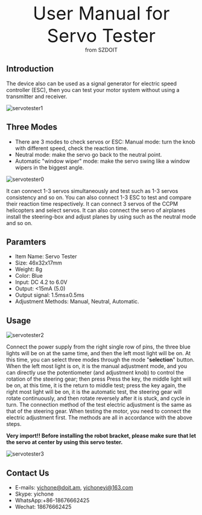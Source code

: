 <center> <font size=10> User Manual for Servo Tester </font></center>

<center> from SZDOIT </center>

## Introduction

The device also can be used as a signal generator for electric speed controller (ESC), then you can test your motor system without using a transmitter and receiver.

![servotester1](https://github.com/SmartArduino/document/raw/master/docs/Robot/Engine/servotester/servotester1.jpg)

## Three Modes

- There are 3 modes to check servos or ESC:
  Manual mode: turn the knob with different speed, check the reaction time.
- Neutral mode: make the servo go back to the neutral point.
- Automatic "window wiper" mode: make the servo swing like a window wipers in the biggest angle.

![servotester0](https://github.com/SmartArduino/document/raw/master/docs/Robot/Engine/servotester/servotester0.jpg)

It can connect 1-3 servos simultaneously and test such as 1-3 servos consistency and so on. You can also connect 1-3 ESC to test and compare their reaction time respectively. It can connect 3 servos of the CCPM helicopters and select servos.
It can also connect the servo of airplanes install the steering-box and adjust planes by using such as the neutral mode and so on.

## Paramters

- Item Name: Servo Tester
- Size: 46x32x17mm
- Weight: 8g
- Color: Blue
- Input: DC 4.2 to 6.0V
- Output: <15mA (5.0)
- Output signal: 1.5ms±0.5ms
- Adjustment Methods: Manual, Neutral, Automatic.

## Usage

  ![servotester2](https://github.com/SmartArduino/document/raw/master/docs/Robot/Engine/servotester/servotester2.jpg)

Connect the power supply from the right single row of pins, the three blue lights will be on at the same time, and then the left most light will be on. At this time, you can select three modes through the mode "**selection**" button. When the left most light is on, it is the manual adjustment mode, and you can directly use the potentiometer (and adjustment knob) to control the rotation of the steering gear; then press Press the key, the middle light will be on, at this time, it is the return to middle test; press the key again, the right most light will be on, it is the automatic test, the steering gear will rotate continuously, and then rotate reversely after it is stuck, and cycle in turn. The connection method of the test electric adjustment is the same as that of the steering gear. When testing the motor, you need to connect the electric adjustment first. The methods are all in accordance with the above steps.

**Very import!! Before installing the robot bracket, please make sure that let the servo at center by using this servo tester.**

![servotester3](https://github.com/SmartArduino/document/raw/master/docs/Robot/Engine/servotester/servotester3.jpg)

## Contact Us

- E-mails: [yichone@doit.am](https://github.com/SmartArduino/document/raw/master/docs/Robot/Engine/servotester/mailto:yichone@doit.am), [yichoneyi@163.com](https://github.com/SmartArduino/document/raw/master/docs/Robot/Engine/servotester/mailto:yichoneyi@163.com)
- Skype: yichone
- WhatsApp:+86-18676662425
- Wechat: 18676662425